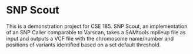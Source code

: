 # SNP Scout
This is a demonstration project for CSE 185. SNP Scout, an implementation of an SNP Caller comparable to Varscan, takes a SAMtools mpileup file as input and outputs a VCF file with the chromosome name/number and positions of variants identified based on a set default threshold. 
